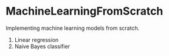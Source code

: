 # MachineLearningFromScratch
Implementing machine learning models from scratch.
1. Linear regression
2. Naive Bayes classifier

